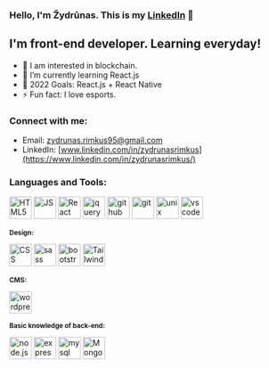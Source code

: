 ### Hello, I'm Žydrūnas. This is my [LinkedIn](https://www.linkedin.com/in/zydrunasrimkus/) 👋 

## I'm front-end developer. Learning everyday!

- 👀 I am interested in blockchain.
- 🌱 I’m currently learning React.js
- 🥅 2022 Goals: React.js + React Native
- ⚡ Fun fact: I love esports.

### Connect with me:

- Email: [zydrunas.rimkus95@gmail.com](mailto:zydrunas.rimkus95@gmail.com)
- LinkedIn: [www.linkedin.com/in/zydrunasrimkus](https://www.linkedin.com/in/zydrunasrimkus/)

### Languages and Tools:

<p float="left">
<a href="#"><img src="https://cdn.jsdelivr.net/gh/devicons/devicon/icons/html5/html5-original.svg" alt="HTML5" title="HTML5" width="40"/></a>
<a href="#"><img src="https://cdn.jsdelivr.net/gh/devicons/devicon/icons/javascript/javascript-original.svg" width="40" alt="JS"/></a>
<a href='#'><img src="https://cdn.jsdelivr.net/gh/devicons/devicon/icons/react/react-original-wordmark.svg" width="40" alt="React"/></a>
<a href="#"><img src="https://cdn.jsdelivr.net/gh/devicons/devicon/icons/jquery/jquery-original-wordmark.svg" width="40" alt="jquery"/></a>
<a href="#"><img src="https://cdn.jsdelivr.net/gh/devicons/devicon/icons/github/github-original-wordmark.svg" width="40" alt="github"/></a>
<a href="#"><img src="https://cdn.jsdelivr.net/gh/devicons/devicon/icons/git/git-original.svg" width="40" alt="git"/></a>
<a href="#"><img src="https://cdn.jsdelivr.net/gh/devicons/devicon/icons/unix/unix-original.svg" width="40" alt="unix command line"/></a>
<a href="#"><img src="https://cdn.jsdelivr.net/gh/devicons/devicon/icons/vscode/vscode-original.svg" width="40" alt="vscode"/></a>
 
 
**<sub>Design:</sub>** 
   
<a href="#"><img src="https://cdn.jsdelivr.net/gh/devicons/devicon/icons/css3/css3-original.svg" width="40" alt="CSS"/></a>
<a href="#"><img src="https://cdn.jsdelivr.net/gh/devicons/devicon/icons/sass/sass-original.svg" width="40" alt="sass"/></a>
<a href="#"><img src="https://cdn.jsdelivr.net/gh/devicons/devicon/icons/bootstrap/bootstrap-original.svg" width="40" alt="bootstrap"/></a>
<a href='#'><img src="https://cdn.jsdelivr.net/gh/devicons/devicon/icons/tailwindcss/tailwindcss-plain.svg" width='40' alt='TailwindCSS'/></a>  

**<sub>CMS:</sub>**  
   
<a href="#"><img src="https://cdn.jsdelivr.net/gh/devicons/devicon/icons/wordpress/wordpress-original.svg" width="40" alt="wordpress"/></a>

**<sub>Basic knowledge of back-end:</sub>**  
   
<a href="#"><img src="https://cdn.jsdelivr.net/gh/devicons/devicon/icons/nodejs/nodejs-original.svg" width="40" alt="node.js"/></a>
 <a href="#"><img src="https://cdn.jsdelivr.net/gh/devicons/devicon/icons/express/express-original.svg" width="40" alt="express"/></a>
<a href="#"><img src="https://cdn.jsdelivr.net/gh/devicons/devicon/icons/mysql/mysql-original.svg" width="40" alt="mysql"/></a>
<a href="#"><img src="https://cdn.jsdelivr.net/gh/devicons/devicon/icons/mongodb/mongodb-original-wordmark.svg" width="40" alt="MongoDB"/></a>
</p>
